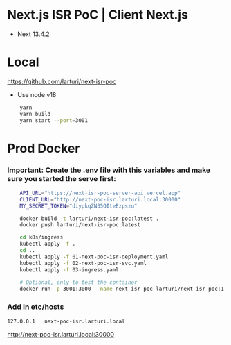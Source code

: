 # Next.js ISR PoC | Client Next.js

- Next 13.4.2

# Local

<https://github.com/larturi/next-isr-poc>

- Use node v18

```bash
    yarn
    yarn build
    yarn start --port=3001
```

# Prod Docker

### Important: Create the .env file with this variables and make sure you started the serve first:

```bash
    API_URL="https://next-isr-poc-server-api.vercel.app"
    CLIENT_URL="http://next-poc-isr.larturi.local:30000"
    MY_SECRET_TOKEN="diypkqZN35OIteEzpszu"
```

```bash
    docker build -t larturi/next-isr-poc:latest .
    docker push larturi/next-isr-poc:latest

    cd k8s/ingress
    kubectl apply -f .
    cd ..
    kubectl apply -f 01-next-poc-isr-deployment.yaml
    kubectl apply -f 02-next-poc-isr-svc.yaml
    kubectl apply -f 03-ingress.yaml
    
    # Optional, only to test the container
    docker run -p 3001:3000 --name next-isr-poc larturi/next-isr-poc:1.0
```

### Add in etc/hosts

```bash
127.0.0.1   next-poc-isr.larturi.local
```

<http://next-poc-isr.larturi.local:30000>

